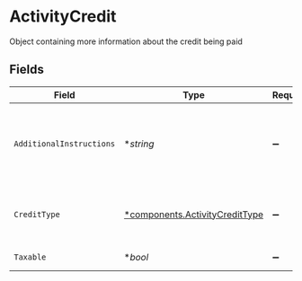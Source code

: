 # ActivityCredit

Object containing more information about the credit being paid


## Fields

| Field                                                                           | Type                                                                            | Required                                                                        | Description                                                                     | Example                                                                         |
| ------------------------------------------------------------------------------- | ------------------------------------------------------------------------------- | ------------------------------------------------------------------------------- | ------------------------------------------------------------------------------- | ------------------------------------------------------------------------------- |
| `AdditionalInstructions`                                                        | **string*                                                                       | :heavy_minus_sign:                                                              | Free form text field providing additional information about a transaction       | FDIC sweep interest payment                                                     |
| `CreditType`                                                                    | [*components.ActivityCreditType](../../models/components/activitycredittype.md) | :heavy_minus_sign:                                                              | Further detail describing the type of credit                                    | WRITE_OFF                                                                       |
| `Taxable`                                                                       | **bool*                                                                         | :heavy_minus_sign:                                                              | No longer applicable                                                            | false                                                                           |